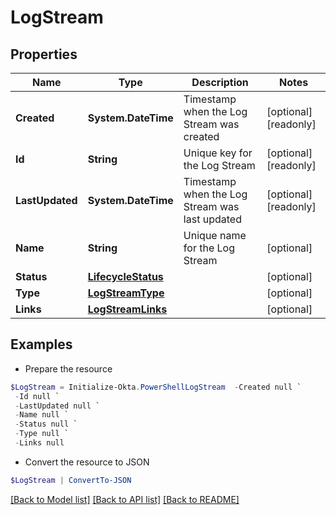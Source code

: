 # LogStream
## Properties

Name | Type | Description | Notes
------------ | ------------- | ------------- | -------------
**Created** | **System.DateTime** | Timestamp when the Log Stream was created | [optional] [readonly] 
**Id** | **String** | Unique key for the Log Stream | [optional] [readonly] 
**LastUpdated** | **System.DateTime** | Timestamp when the Log Stream was last updated | [optional] [readonly] 
**Name** | **String** | Unique name for the Log Stream | [optional] 
**Status** | [**LifecycleStatus**](LifecycleStatus.md) |  | [optional] 
**Type** | [**LogStreamType**](LogStreamType.md) |  | [optional] 
**Links** | [**LogStreamLinks**](LogStreamLinks.md) |  | [optional] 

## Examples

- Prepare the resource
```powershell
$LogStream = Initialize-Okta.PowerShellLogStream  -Created null `
 -Id null `
 -LastUpdated null `
 -Name null `
 -Status null `
 -Type null `
 -Links null
```

- Convert the resource to JSON
```powershell
$LogStream | ConvertTo-JSON
```

[[Back to Model list]](../README.md#documentation-for-models) [[Back to API list]](../README.md#documentation-for-api-endpoints) [[Back to README]](../README.md)

